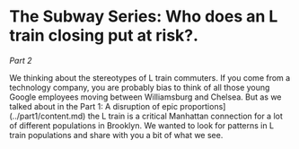 # The Subway Series: Who does an L train closing put at risk?.

_Part 2_

We thinking about the stereotypes of L train commuters. If you come from a technology company, you are probably bias to think of all those young Google employees moving between Williamsburg and Chelsea. But as we talked about in the Part 1: A disruption of epic proportions](../part1/content.md) the L train is a critical Manhattan connection for a lot of different populations in Brooklyn. We wanted to look for patterns in L train populations and share with you a bit of what we see.
